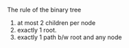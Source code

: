 The rule of the binary tree
1. at most 2 children per node
2. exactly 1 root.
3. exactly 1 path b/w root and any node
 